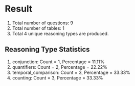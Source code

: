 # Result<br/>
1. Total number of questions: 9<br/>
2. Total number of tables: 1<br/>
3. Total 4 unique reasoning types are produced.<br/>
## **Reasoning Type Statistics**<br/>
1. conjunction: Count = 1, Percentage = 11.11%<br/>
2. quantifiers: Count = 2, Percentage = 22.22%<br/>
3. temporal_comparison: Count = 3, Percentage = 33.33%<br/>
4. counting: Count = 3, Percentage = 33.33%<br/>
